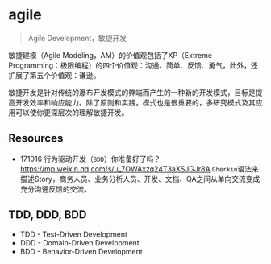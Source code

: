 # agile

> Agile Development，敏捷开发

敏捷建模（Agile Modeling，AM）的价值观包括了XP（Extreme Programming：极限编程）的四个价值观：沟通、简单、反馈、勇气，此外，还扩展了第五个价值观：谦逊。

敏捷开发是针对传统的瀑布开发模式的弊端而产生的一种新的开发模式，目标是提高开发效率和响应能力。除了原则和实践，模式也是很重要的，多研究模式及其应用可以使你更深层次的理解敏捷开发。

## Resources

* 171016 行为驱动开发（`BDD`）你准备好了吗？<https://mp.weixin.qq.com/s/u_7OWAxzq24T3aXSJGJr8A> `Gherkin`语法来描述Story，商务人员、业务分析人员、开发、文档、QA之间从单向交流变成充分沟通反馈的交流。

## TDD, DDD, BDD

* TDD - Test-Driven Development
* DDD - Domain-Driven Development
* BDD - Behavior-Driven Development


